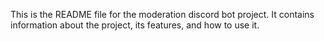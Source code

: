 This is the README file for the moderation discord bot project. It contains information about the project, its features, and how to use it.